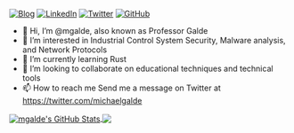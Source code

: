 <a href="https://michaelgalde.com/" target="_blank"><img src="https://img.shields.io/badge/Check%20out%20my-Blog-green" alt="Blog"></a>
<a href="https://www.linkedin.com/in/mgalde/" target="_blank"><img src="https://img.shields.io/badge/LinkedIn-%230077B5.svg?&style=flat-square&logo=linkedin&logoColor=white" alt="LinkedIn"></a>
<a href="https://twitter.com/michaelgalde" target="_blank"><img src="https://img.shields.io/badge/-Twitter-1ca0f1?style=flat-square&labelColor=1ca0f1&logo=twitter&logoColor=white" alt="Twitter"></a>
<a href="https://github.com/mgalde" target="_blank"><img src="https://img.shields.io/badge/-GitHub-181717?style=flat-square&logo=github" alt="GitHub"></a>


- 👋 Hi, I’m @mgalde, also known as Professor Galde
- 👀 I’m interested in Industrial Control System Security, Malware analysis, and Network Protocols 
- 🌱 I’m currently learning Rust 
- 💞️ I’m looking to collaborate on educational techniques and technical tools
- 📫 How to reach me Send me a message on Twitter at https://twitter.com/michaelgalde



<a href="https://binary-offensive.com">
  <img align="center" src="https://github-readme-stats.vercel.app/api?username=mgalde&show_icons=true&line_height=33&count_private=true&theme=vue-dark" alt="mgalde's GitHub Stats" />
</a>

<a href="https://binary-offensive.com">
  <img align="center" src="https://github-readme-stats.vercel.app/api/top-langs/?username=mgalde&&hide=cmake&langs_count=5&line_height=35&theme=vue-dark&exclude_repo=cobalt-arsenal" />
</a>

<!---
mgalde/mgalde is a ✨ special ✨ repository because its `README.md` (this file) appears on your GitHub profile.
You can click the Preview link to take a look at your changes.
--->
